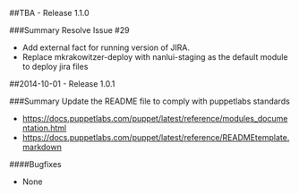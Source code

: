 ##TBA - Release 1.1.0

###Summary
Resolve Issue #29
- Add external fact for running version of JIRA.
- Replace mkrakowitzer-deploy with nanlui-staging as the default module to deploy jira files

##2014-10-01 - Release 1.0.1

###Summary
Update the README file to comply with puppetlabs standards
- https://docs.puppetlabs.com/puppet/latest/reference/modules_documentation.html
- https://docs.puppetlabs.com/puppet/latest/reference/READMEtemplate.markdown

####Bugfixes
- None
